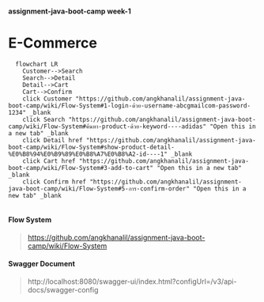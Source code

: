 #### assignment-java-boot-camp week-1 

# E-Commerce 
```mermaid
  flowchart LR
    Customer-->Search
    Search-->Detail
    Detail-->Cart
    Cart-->Confirm
    click Customer "https://github.com/angkhanalil/assignment-java-boot-camp/wiki/Flow-System#1-login-ด้วย-username-abcgmailcom-password-1234" _blank
    click Search "https://github.com/angkhanalil/assignment-java-boot-camp/wiki/Flow-System#ค้นหา-product-ด้วย-keyword----adidas" "Open this in a new tab" _blank
    click Detail href "https://github.com/angkhanalil/assignment-java-boot-camp/wiki/Flow-System#show-product-detail-%E0%B8%94%E0%B9%89%E0%B8%A7%E0%B8%A2-id----1" _blank
    click Cart href "https://github.com/angkhanalil/assignment-java-boot-camp/wiki/Flow-System#3-add-to-cart" "Open this in a new tab" _blank
    click Confirm href "https://github.com/angkhanalil/assignment-java-boot-camp/wiki/Flow-System#5-การ-confirm-order" "Open this in a new tab" _blank
    
```
#### Flow System

> https://github.com/angkhanalil/assignment-java-boot-camp/wiki/Flow-System

#### Swagger Document
> http://localhost:8080/swagger-ui/index.html?configUrl=/v3/api-docs/swagger-config

